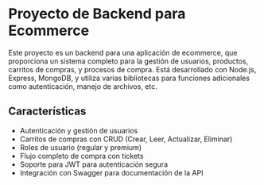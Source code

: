 # Proyecto de Backend para Ecommerce

Este proyecto es un backend para una aplicación de ecommerce, que proporciona un sistema completo para la gestión de usuarios, productos, carritos de compras, y procesos de compra. Está desarrollado con Node.js, Express, MongoDB, y utiliza varias bibliotecas para funciones adicionales como autenticación, manejo de archivos, etc.

## Características

- Autenticación y gestión de usuarios
- Carritos de compras con CRUD (Crear, Leer, Actualizar, Eliminar)
- Roles de usuario (regular y premium)
- Flujo completo de compra con tickets
- Soporte para JWT para autenticación segura
- Integración con Swagger para documentación de la API
